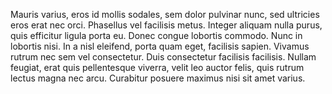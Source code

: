 Mauris varius, eros id mollis sodales, sem dolor pulvinar nunc, sed ultricies eros erat nec orci. Phasellus vel facilisis metus. Integer aliquam nulla purus, quis efficitur ligula porta eu. Donec congue lobortis commodo. Nunc in lobortis nisi. In a nisl eleifend, porta quam eget, facilisis sapien. Vivamus rutrum nec sem vel consectetur. Duis consectetur facilisis facilisis. Nullam feugiat, erat quis pellentesque viverra, velit leo auctor felis, quis rutrum lectus magna nec arcu. Curabitur posuere maximus nisi sit amet varius.